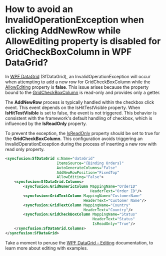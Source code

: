 # How to avoid an InvalidOperationException when clicking AddNewRow while AllowEditing property is disabled for GridCheckBoxColumn in WPF DataGrid?

In [WPF DataGrid](https://www.syncfusion.com/wpf-controls/datagrid) (SfDataGrid), an InvalidOperationException will occur when attempting to add a new row for GridCheckBoxColumn while the [AllowEditing](https://help.syncfusion.com/cr/wpf/Syncfusion.UI.Xaml.Grid.GridColumnBase.html#Syncfusion_UI_Xaml_Grid_GridColumnBase_AllowEditing) property is **false**. This issue arises because the property bound to the [GridCheckBoxColumn](https://help.syncfusion.com/cr/wpf/Syncfusion.UI.Xaml.Grid.GridCheckBoxColumn.html) is read-only and provides only a getter.

The **AddNewRow** process is typically handled within the checkbox click event. This event depends on the IsHitTestVisible property. When **IsHitTestVisible** is set to false, the event is not triggered. This behavior is consistent with the framework's default handling of checkbox, which is influenced by the **IsReadOnly** property.

To prevent the exception, the [IsReadOnly](https://help.syncfusion.com/cr/wpf/Syncfusion.UI.Xaml.Grid.GridColumnBase.html#Syncfusion_UI_Xaml_Grid_GridColumnBase_IsReadOnly) property should be set to true for the **GridCheckBoxColumn**. This configuration avoids triggering an InvalidOperationException during the process of inserting a new row with read only property.

```xml
<syncfusion:SfDataGrid x:Name="dataGrid"   
                       ItemsSource="{Binding Orders}" 
                       AutoGenerateColumns="False"
                       AddNewRowPosition="FixedTop"
                       AllowEditing="False">
    <syncfusion:SfDataGrid.Columns>
        <syncfusion:GridNumericColumn MappingName="OrderID" 
                                      HeaderText="Order ID"/>
        <syncfusion:GridTextColumn MappingName="CustomerName" 
                                   HeaderText="Customer Name"/>
        <syncfusion:GridTextColumn MappingName="Country" 
                                   HeaderText="Country"/>
        <syncfusion:GridCheckBoxColumn MappingName="Status"
                                       HeaderText="Status"
                                       IsReadOnly="True"/>
    </syncfusion:SfDataGrid.Columns>
</syncfusion:SfDataGrid>
```

Take a moment to peruse the [WPF DataGrid - Editing](https://help.syncfusion.com/wpf/datagrid/editing) documentation, to learn more about editing with examples.